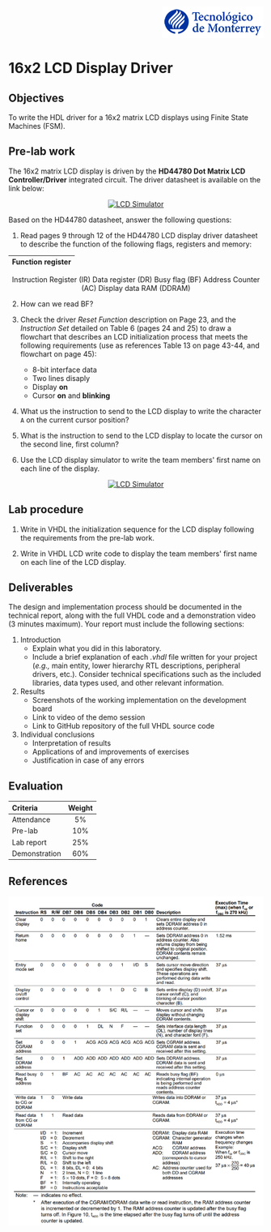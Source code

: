 <div align="right">
   <img src="img/teclogo.png">
</div>

# 16x2 LCD Display Driver

## Objectives

To write the HDL driver for a 16x2 matrix LCD displays using Finite State Machines (FSM). 

## Pre-lab work
The 16x2 matrix LCD display is driven by the __HD44780 Dot Matrix LCD Controller/Driver__ integrated circuit. The driver datasheet is available on the link below:

<div align="center">

[![LCD Simulator](https://img.shields.io/badge/HD44780-Datasheet-blue.svg)](https://www.crystalfontz.com/controllers/Hitachi/HD44780/)
</div>

Based on the HD44780 datasheet, answer the following questions:

1. Read pages 9 through 12 of the HD44780 LCD display driver datasheet to describe the function of the following flags, registers and memory:

<div align="center">

Function register |   
:--- | 
Instruction Register (IR)
Data register (DR)
Busy flag (BF)
Address Counter (AC)
Display data RAM (DDRAM)
</div>

2. How can we read BF? 

3. Check the driver _Reset Function_ description on Page 23, and the _Instruction Set_ detailed on Table 6 (pages 24 and 25) to draw a flowchart that describes an LCD initialization process that meets the following requirements (use as references Table 13 on page 43-44, and flowchart on page 45):

    * 8-bit interface data
    * Two lines disaply
    * Display __on__
    * Cursor __on__ and __blinking__

4. What us the instruction  to send to the LCD display to write the character `A` on the current cursor position?

4. What is the instruction to send to the LCD display to locate the cursor on the second line, first column?

5. Use the LCD display simulator to write the team members' first name on each line of the display. 

<div align="center">

[![LCD Simulator](https://img.shields.io/badge/LCD-Simulator-blue.svg)](http://www.dinceraydin.com/djlcdsim/djlcdsim.html)
</div>

## Lab procedure

1. Write in VHDL the initialization sequence for the LCD display following the requirements from the pre-lab work. 

2. Write in VHDL LCD write code to display the team members' first name on each line of the LCD display. 

## Deliverables
The design and implementation process should be documented in the technical report, along with the full VHDL code and a demonstration video (3 minutes maximum). Your report must include the following sections:

1. Introduction
   * Explain what you did in this laboratory.
   * Include a brief explanation of each _.vhdl_ file written for your project (_e.g.,_ main entity, lower hierarchy RTL descriptions, peripheral drivers, etc.). Consider technical specifications such as the included libraries, data types used, and other relevant information.
2. Results
   * Screenshots of the working implementation on the development board
   * Link to video of the demo session
   * Link to GitHub repository of the full VHDL source code
3. Individual conclusions
   * Interpretation of results
   * Applications of and improvements of exercises
   * Justification in case of any errors

## Evaluation
<div align="center">

Criteria | Weight 
:--- | :---:
Attendance | 5%
Pre-lab | 10%
Lab report | 25%
Demonstration | 60%
</div>

## References

<div>

<img src="img/instructions.png">

</div>